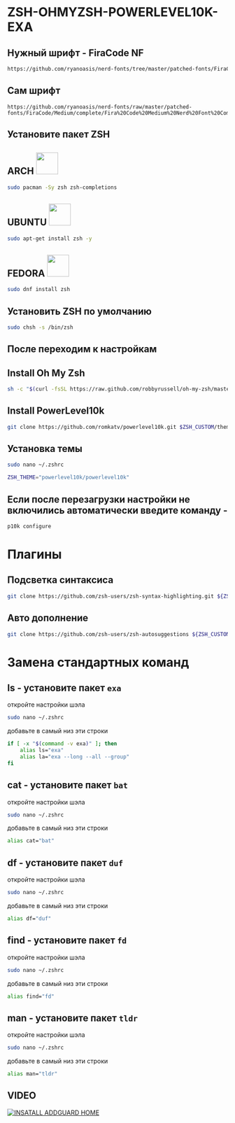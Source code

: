 # ZSH-OHMYZSH-POWERLEVEL10K-EXA

## Нужный шрифт - FiraCode NF
```zsh
https://github.com/ryanoasis/nerd-fonts/tree/master/patched-fonts/FiraCode
```
## Сам шрифт
```
https://github.com/ryanoasis/nerd-fonts/raw/master/patched-fonts/FiraCode/Medium/complete/Fira%20Code%20Medium%20Nerd%20Font%20Complete.ttf
```
## Установите пакет ZSH

## ARCH  [<img src="https://upload.wikimedia.org/wikipedia/commons/thumb/a/a5/Archlinux-icon-crystal-64.svg/1200px-Archlinux-icon-crystal-64.svg.png" width="50" height="50" >](https://archlinux.org/download/)
```bash
sudo pacman -Sy zsh zsh-completions
```
## UBUNTU  [<img src="https://brandslogos.com/wp-content/uploads/images/large/ubuntu-logo.png" width="50" height="50" >](https://ubuntu.com/)
```bash
sudo apt-get install zsh -y
```
## FEDORA  [<img src="https://upload.wikimedia.org/wikipedia/commons/thumb/3/3f/Fedora_logo.svg/1024px-Fedora_logo.svg.png" width="50" height="50" >](https://getfedora.org/)
```bash
sudo dnf install zsh
```
## Установить ZSH по умолчанию
```bash
sudo chsh -s /bin/zsh 
```
## После переходим к настройкам

## Install Oh My Zsh
```bash
sh -c "$(curl -fsSL https://raw.github.com/robbyrussell/oh-my-zsh/master/tools/install.sh)"
```
## Install PowerLevel10k
```bash
git clone https://github.com/romkatv/powerlevel10k.git $ZSH_CUSTOM/themes/powerlevel10k
```
## Установка темы
```bash
sudo nano ~/.zshrc
```
```bash
ZSH_THEME="powerlevel10k/powerlevel10k"
```
## Если после перезагрузки настройки не включились автоматически введите команду - 
```bash
p10k configure
```
# Плагины

## Подсветка синтаксиса
```bash
git clone https://github.com/zsh-users/zsh-syntax-highlighting.git ${ZSH_CUSTOM:-~/.oh-my-zsh/custom}/plugins/zsh-syntax-highlighting
```
## Авто дополнение
```bash
git clone https://github.com/zsh-users/zsh-autosuggestions ${ZSH_CUSTOM:-~/.oh-my-zsh/custom}/plugins/zsh-autosuggestions
```
# Замена стандартных команд

## ls - установите пакет ```exa```
откройте настройки шэла
```bash
sudo nano ~/.zshrc
```
добавьте в самый низ эти строки
```bash
if [ -x "$(command -v exa)" ]; then
    alias ls="exa"
    alias la="exa --long --all --group"
fi
```
## cat - установите пакет ```bat```
откройте настройки шэла 
```bash
sudo nano ~/.zshrc
```
добавьте в самый низ эти строки
```bash
alias cat="bat"
```
## df - установите пакет ```duf```
откройте настройки шэла 
```bash
sudo nano ~/.zshrc
```
добавьте в самый низ эти строки
```bash
alias df="duf"
```
## find - установите пакет ```fd```
откройте настройки шэла
```bash
sudo nano ~/.zshrc
```
добавьте в самый низ эти строки
```bash
alias find="fd"
```
## man - установите пакет ```tldr```
откройте настройки шэла
```bash
sudo nano ~/.zshrc
```
добавьте в самый низ эти строки
```bash
alias man="tldr"
```
## VIDEO

[![INSATALL ADDGUARD HOME](https://i.ytimg.com/vi/yfq1H9bT8c4/hqdefault.jpg)](https://youtu.be/A4FTz2vLCMo)
